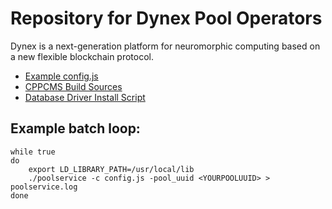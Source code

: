 # Repository for Dynex Pool Operators
Dynex is a next-generation platform for neuromorphic computing based on a new flexible blockchain protocol.

- [Example config.js](https://github.com/dynexcoin/pooloperators/blob/main/config.js)
- [CPPCMS Build Sources](https://github.com/dynexcoin/pooloperators/blob/main/cppcms.tar.gz)
- [Database Driver Install Script](https://github.com/dynexcoin/pooloperators/blob/main/mysqlconn_install.sh)

## Example batch loop:

```
while true
do
    export LD_LIBRARY_PATH=/usr/local/lib
    ./poolservice -c config.js -pool_uuid <YOURPOOLUUID> > poolservice.log
done
```
